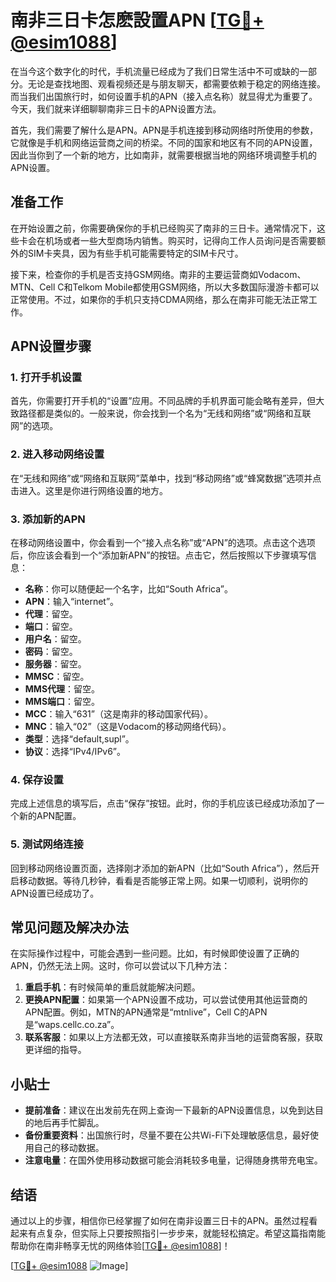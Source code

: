 # 南非三日卡怎麽設置APN [[TG💪+ @esim1088](https://t.me/s/esim1088)]

在当今这个数字化的时代，手机流量已经成为了我们日常生活中不可或缺的一部分。无论是查找地图、观看视频还是与朋友聊天，都需要依赖于稳定的网络连接。而当我们出国旅行时，如何设置手机的APN（接入点名称）就显得尤为重要了。今天，我们就来详细聊聊南非三日卡的APN设置方法。

首先，我们需要了解什么是APN。APN是手机连接到移动网络时所使用的参数，它就像是手机和网络运营商之间的桥梁。不同的国家和地区有不同的APN设置，因此当你到了一个新的地方，比如南非，就需要根据当地的网络环境调整手机的APN设置。

## 准备工作

在开始设置之前，你需要确保你的手机已经购买了南非的三日卡。通常情况下，这些卡会在机场或者一些大型商场内销售。购买时，记得向工作人员询问是否需要额外的SIM卡夹具，因为有些手机可能需要特定的SIM卡尺寸。

接下来，检查你的手机是否支持GSM网络。南非的主要运营商如Vodacom、MTN、Cell C和Telkom Mobile都使用GSM网络，所以大多数国际漫游卡都可以正常使用。不过，如果你的手机只支持CDMA网络，那么在南非可能无法正常工作。

## APN设置步骤

### 1. 打开手机设置

首先，你需要打开手机的“设置”应用。不同品牌的手机界面可能会略有差异，但大致路径都是类似的。一般来说，你会找到一个名为“无线和网络”或“网络和互联网”的选项。

### 2. 进入移动网络设置

在“无线和网络”或“网络和互联网”菜单中，找到“移动网络”或“蜂窝数据”选项并点击进入。这里是你进行网络设置的地方。

### 3. 添加新的APN

在移动网络设置中，你会看到一个“接入点名称”或“APN”的选项。点击这个选项后，你应该会看到一个“添加新APN”的按钮。点击它，然后按照以下步骤填写信息：

- **名称**：你可以随便起一个名字，比如“South Africa”。
- **APN**：输入“internet”。
- **代理**：留空。
- **端口**：留空。
- **用户名**：留空。
- **密码**：留空。
- **服务器**：留空。
- **MMSC**：留空。
- **MMS代理**：留空。
- **MMS端口**：留空。
- **MCC**：输入“631”（这是南非的移动国家代码）。
- **MNC**：输入“02”（这是Vodacom的移动网络代码）。
- **类型**：选择“default,supl”。
- **协议**：选择“IPv4/IPv6”。

### 4. 保存设置

完成上述信息的填写后，点击“保存”按钮。此时，你的手机应该已经成功添加了一个新的APN配置。

### 5. 测试网络连接

回到移动网络设置页面，选择刚才添加的新APN（比如“South Africa”），然后开启移动数据。等待几秒钟，看看是否能够正常上网。如果一切顺利，说明你的APN设置已经成功了。

## 常见问题及解决办法

在实际操作过程中，可能会遇到一些问题。比如，有时候即使设置了正确的APN，仍然无法上网。这时，你可以尝试以下几种方法：

1. **重启手机**：有时候简单的重启就能解决问题。
2. **更换APN配置**：如果第一个APN设置不成功，可以尝试使用其他运营商的APN配置。例如，MTN的APN通常是“mtnlive”，Cell C的APN是“waps.cellc.co.za”。
3. **联系客服**：如果以上方法都无效，可以直接联系南非当地的运营商客服，获取更详细的指导。

## 小贴士

- **提前准备**：建议在出发前先在网上查询一下最新的APN设置信息，以免到达目的地后再手忙脚乱。
- **备份重要资料**：出国旅行时，尽量不要在公共Wi-Fi下处理敏感信息，最好使用自己的移动数据。
- **注意电量**：在国外使用移动数据可能会消耗较多电量，记得随身携带充电宝。

## 结语

通过以上的步骤，相信你已经掌握了如何在南非设置三日卡的APN。虽然过程看起来有点复杂，但实际上只要按照指引一步步来，就能轻松搞定。希望这篇指南能帮助你在南非畅享无忧的网络体验[[TG💪+ @esim1088](https://t.me/s/esim1088)]！

[[TG💪+ @esim1088](https://t.me/s/esim1088) ![Image](https://i.postimg.cc/4NQfJmqS/Snipaste-2025-05-13-00-14-12.png)]